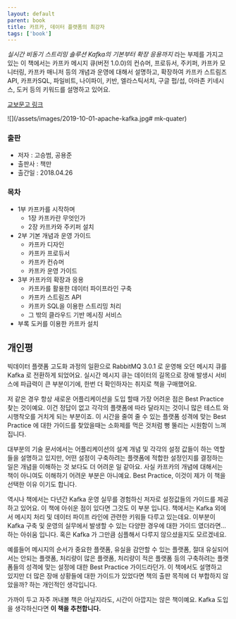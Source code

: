 ```yaml
---
layout: default
parent: book
title: 카프카, 데이터 플랫폼의 최강자
tags: ['book']
---
```


*실시간 비동기 스트리밍 솔루션 Kafka의 기본부터 확장 응용까지* 라는 부제를 가지고 있는 
이 책에서는 카프카 메시지 큐(버전 1.0.0)의 컨슈머, 프로듀서, 주키퍼, 카프카 모니터링, 카프카 매니저 등의 
개념과 운영에 대해서 설명하고, 
확장하여 카프카 스트림즈 API, 카프카SQL, 파일비트, 나이파이, 키반, 엘라스틱서치, 
구글 펍/섭, 아마존 키네시스, 도커 등의 키워드를 설명하고 있어요.

[교보문고 링크](http://www.kyobobook.co.kr/product/detailViewKor.laf?ejkGb=KOR&mallGb=KOR&barcode=9791196203726&orderClick=LAG&Kc=#N)

![](/assets/images/2019-10-01-apache-kafka.jpg# mk-quater)

### 출판
* 저자 : 고승범, 공용준
* 출판사 : 책만
* 출간일 : 2018.04.26

### 목차 
* 1부 카프카를 시작하며
    * 1장 카프카란 무엇인가
    * 2장 카프카와 주키퍼 설치
* 2부 기본 개념과 운영 가이드
    * 카프카 디자인
    * 카프카 프로듀서
    * 카프카 컨슈머
    * 카프카 운영 가이드
* 3부 카프카의 확장과 응용
    * 카프카를 활용한 데이터 파이프라인 구축
    * 카프카 스트림즈 API
    * 카프카 SQL을 이용한 스트리밍 처리
    * 그 밖의 클라우드 기반 메시징 서비스
* 부록 도커를 이용한 카프카 설치

## 개인평
빅데이터 플랫폼 고도화 과정의 일환으로 RabbitMQ 3.0.1 로 운영해 오던 메시지 큐를 Kafka 로 전환하게 되었어요.
실시간 메시지 큐는 데이터의 길목으로 장애 발생시 서비스에 파급력이 큰 부분이기에,
한번 더 확인하자는 취지로 책을 구매했어요.

저 같은 경우 항상 새로운 어플리케이션을 도입 할때 가장 어려운 점은 Best Practice 찾는 것이예요.
이건 정답이 없고 각각의 플랫폼에 따라 달라지는 것이니 많은 테스트 와 시행착오를 거치게 되는 부분이죠.
이 시간을 줄여 줄 수 있는 플랫폼 성격에 맞는 Best Practice 에 대한 가이드를 
찾았을때는 소화제를 먹은 것처럼 뻥 뚤리는 시원함이 느껴집니다. 

대부분의 기술 문서에서는 어플리케이션의 설계 개념 및 각각의 설정 값들이 하는 역할들을 설명하고 있지만, 
어떤 설정이 구축하려는 플랫폼에 적합한 설정인지를 결정하는 일은 
개념을 이해하는 것 보다도 더 어려운 일 같아요.
사실 카프카의 개념에 대해서는 책이 아니여도 이해하기 어려운 부분은 아니예요.
Best Practice, 이것이 제가 이 책을 선택한 이유 이기도 합니다. 

역시나 책에서는 다년간 Kafka 운영 실무를 경험하신 저자로 설정값들의 가이드를 제공하고 있어요.
이 책에 아쉬운 점이 있다면 그것도 이 부분 입니다. 
책에서는 Kafka 외에서 메시지 처리 및 데이터 파이프 라인에 관련한 키워들 다루고 있는데요. 
이부분이 Kafka 구축 및 운영의 실무에서 발생할 수 있는 다양한 경우에 대한 가이드 였더라면... 하는 아쉬움 입니다. 
혹은 Kafka 가 그만큼 심플해서 다루지 않으셨을지도 모르겠네요.

예를들어 메시지의 순서가 중요한 플랫폼, 유실을 감안할 수 있는 플랫폼, 절대 유실되어서는 안되는 플랫폼, 
처리량이 많은 플랫폼, 처리량이 적은 플랫폼 등의 
구축하려는 플랫폼들의 성격에 맞는 설정에 대한 Best Practice 가이드라던가.
이 책에서도 설명하고 있지만 더 많은 장애 상황들에 대한 가이드가 있었다면 
책의 출판 목적에 더 부합하지 않았을까? 하는 개인적인 생각입니다. 

가까이 두고 자주 꺼내볼 책은 아닐지라도, 시간이 아깝지는 않은 책이예요.
Kafka 도입을 생각하신다면 **이 책을 추천합니다.**

